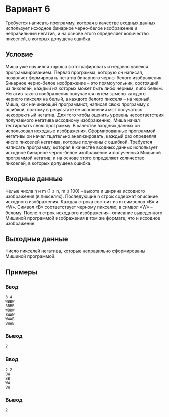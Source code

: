 # Вариант 6

Требуется написать программу, которая в качестве входных данных использует исходное бинарное черно-белое изображение и неправильный негатив, и на основе этого определяет количество пикселей, в которых допущена ошибка. 

## Условие

Миша уже научился хорошо фотографировать и недавно увлекся программированием. Первая программа, которую он написал, позволяет формировать негатив бинарного черно-белого изображения. 
Бинарное черно-белое изображение – это прямоугольник, состоящий из пикселей, каждый из которых может быть либо черным, либо белым. Негатив такого изображения получается путем замены каждого черного пикселя на белый, а каждого белого пикселя – на черный. 
Миша, как начинающий программист, написал свою программу с ошибкой, поэтому в результате ее исполнения мог получаться некорректный негатив. Для того чтобы оценить уровень несоответствия получаемого негатива исходному изображению, Миша начал тестировать свою программу. 
В качестве входных данных он использовал исходные изображения. Сформированные программой негативы он начал тщательно анализировать, каждый раз определяя число пикселей негатива, которые получены с ошибкой. 
Требуется написать программу, которая в качестве входных данных использует исходное бинарное черно-белое изображение и полученный Мишиной программой негатив, и на основе этого определяет количество пикселей, в которых допущена ошибка. 

## Входные данные

Челые числа n и m (1 ≤ n, m ≤ 100) – высота и ширина исходного изображения (в пикселях). Последующие n строк содержат описание исходного изображения. Каждая строка состоит из m символов «B» и «W». Символ «B» соответствует черному пикселю, а символ «W» – белому. После n строк исходного изображения– описание выведенного Мишиной программой изображения в том же формате, что и исходное изображение.

## Выходные данные

Число пикселей негатива, которые неправильно сформированы Мишиной программой.

## Примеры

### Ввод

```
3 4
WBBW
BBBB
WBBW
BWWW
WWWB
BWWB
```

### Вывод

```
2
```

### Ввод

```
2 2
BW
BB
WW
BW
```
### Вывод

```
2
```
